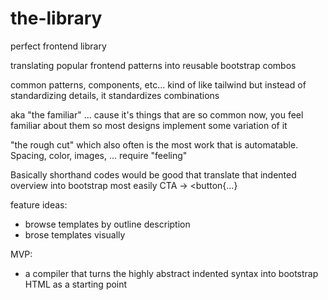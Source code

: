 # the-library
perfect frontend library

translating popular frontend patterns into reusable bootstrap combos

common patterns, components, etc...
kind of like tailwind but instead of standardizing details, it standardizes combinations

aka "the familiar" ... cause it's things that are so common now, you feel familiar about them so most designs implement some variation of it 

"the rough cut" which also often is the most work that is automatable. Spacing, color, images, ... require "feeling"


Basically shorthand codes would be good that translate that indented overview into bootstrap
most easily CTA -> <button{...}


feature ideas:
+ browse templates by outline description
+ brose templates visually


MVP:
+ a compiler that turns the highly abstract indented syntax into bootstrap HTML as a starting point
